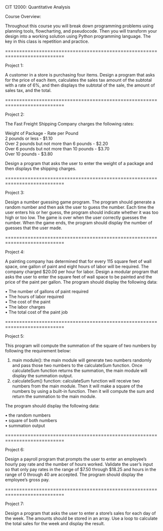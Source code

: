 CIT 12000: Quantitative Analysis

Course Overview: 

Throughout this course you will break down programming problems using planning tools, flowcharting, and pseudocode. Then you will transform your design into a working solution using Python programming language. The key in this class is repetition and practice.

===========================================================================

Project 1:

A customer in a store is purchasing four items. Design a program that asks for the price of each item, calculates the sales tax amount of the subtotal with a rate of 6%, and then displays the subtotal of the sale, the amount of sales tax, and the total.

===========================================================================

Project 2:

The Fast Freight Shipping Company charges the following rates:

Weight of Package	- Rate per Pound <br />
2 pounds or less -	$1.10 <br />
Over 2 pounds but not more than 6 pounds -	$2.20 <br />
Over 6 pounds but not more than 10 pounds -	$3.70 <br />
Over 10 pounds - $3.80 <br />

Design a program that asks the user to enter the weight of a package and then displays the shipping charges.

===========================================================================

Project 3:

Design a number guessing game program. The program should generate a random number and then ask the user to guess the number. Each time the user enters his or her guess, the program should indicate whether it was too high or too low. The game is over when the user correctly guesses the number. When the game ends, the program should display the number of guesses that the user made.

===========================================================================

Project 4:

A painting company has determined that for every 115 square feet of wall space, one gallon of paint and eight hours of labor will be required.  The company charged $20.00 per hour for labor.  Design a modular program that asks the user to enter the square feet of wall space to be painted and the price of the paint per gallon.  The program should display the following data:

•	The number of gallons of paint required<br />
•	The hours of labor required<br />
•	The cost of the paint<br />
•	The labor charges<br />
•	The total cost of the paint job<br />

===========================================================================

Project 5:

This program will compute the summation of the square of two numbers by following the requirement below:
1.	main module(): the main module will generate two numbers randomly and pass those two numbers to the calculateSum function. Once calculateSum function returns the summation, the main module will display the summation output.
2.	calculateSum() function: calculateSum function will receive two numbers from the main module. Then it will make a square of the numbers by using a built-in function. Then it will compute the sum and return the summation to the main module.

The program should display the following data:

•	the random numbers<br />
•	square of both numbers<br />
•	summation output<br />

===========================================================================

Project 6:

Design a payroll program that prompts the user to enter an employee’s hourly pay rate and the number of hours worked. Validate the user’s input so that only pay rates in the range of $7.50 through $18.25 and hours in the range of 0 through 40 are accepted. The program should display the employee’s gross pay.

===========================================================================

Project 7:

Design a program that asks the user to enter a store’s sales for each day of the week. The amounts should be stored in an array. Use a loop to calculate the total sales for the week and display the result.
